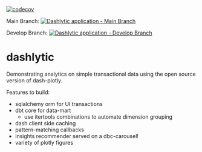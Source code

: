 [![codecov](https://codecov.io/gh/bfc782/dashlytic/branch/main/graph/badge.svg)](https://codecov.io/gh/bfc782/dashlytic)

Main Branch: [![Dashlytic application - Main Branch](https://github.com/bfc782/dashlytic/actions/workflows/run_tests.yml/badge.svg?branch=main)](https://github.com/bfc782/dashlytic/actions/workflows/run_tests.yml)

Develop Branch: [![Dashlytic application - Develop Branch](https://github.com/bfc782/dashlytic/actions/workflows/run_tests.yml/badge.svg?branch=develop)](https://github.com/bfc782/dashlytic/actions/workflows/run_tests.yml)

# dashlytic
Demonstrating analytics on simple transactional data using the open source version of dash-plotly.

Features to build:
- sqlalchemy orm for UI transactions
- dbt core for data-mart
  * use itertools combinations to automate dimension grouping
- dash client side caching
- pattern-matching callbacks
- insights recommender served on a dbc-carousel!
- variety of plotly figures
